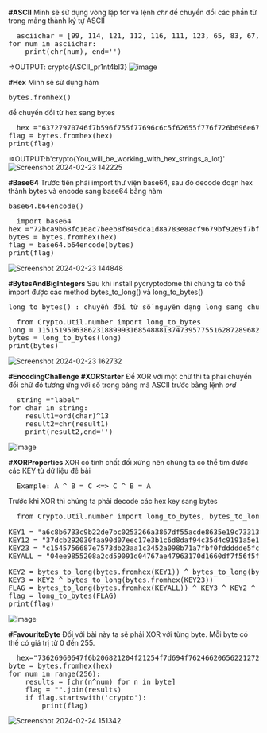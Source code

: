 **#ASCII**
Mình sẽ sử dụng vòng lặp for và lệnh _chr_ để chuyển đổi các phần tử trong mảng thành ký tự ASCII
<pre>
  asciichar = [99, 114, 121, 112, 116, 111, 123, 65, 83, 67, 73, 73, 95, 112, 114, 49, 110, 116, 52, 98, 108, 51, 125]
for num in asciichar:
    print(chr(num), end='')
</pre>

  =>OUTPUT: crypto{ASCII_pr1nt4bl3}
![image](https://github.com/hoahangsau/CryptohackChallenge/assets/153940762/6f29e1f9-67c2-43e5-a325-a45dcff3a985)

**#Hex**
Mình sẽ sử dụng hàm <pre>bytes.fromhex()</pre> để chuyển đổi từ hex sang bytes
<pre>
  hex ="63727970746f7b596f755f77696c6c5f62655f776f726b696e675f776974685f6865785f737472696e67735f615f6c6f747d"
flag = bytes.fromhex(hex)
print(flag)
</pre>
=>OUTPUT:b'crypto{You_will_be_working_with_hex_strings_a_lot}'
![Screenshot 2024-02-23 142225](https://github.com/hoahangsau/CryptohackChallenge/assets/153940762/4dc34072-d512-4ff8-b0dc-d73ee5f52032)

**#Base64**
Trước tiên phải import thư viện base64, sau đó decode đoạn hex thành bytes và encode sang base64 bằng hàm <pre>base64.b64encode()</pre>
<pre>
  import base64
hex ="72bca9b68fc16ac7beeb8f849dca1d8a783e8acf9679bf9269f7bf"
bytes = bytes.fromhex(hex)
flag = base64.b64encode(bytes)
print(flag)
</pre>
![Screenshot 2024-02-23 144848](https://github.com/hoahangsau/CryptohackChallenge/assets/153940762/f75f3306-e21e-4156-bf62-a269cc9e0775)

**#BytesAndBigIntegers**
Sau khi install pycryptodome thì chúng ta có thể import được các method bytes_to_long() và long_to_bytes()
<pre>long_to_bytes() : chuyển đổi từ số nguyên dạng long sang chuỗi bytes, còn bytes_to_long() thì ngược lại</pre>
<pre>
  from Crypto.Util.number import long_to_bytes
long = 11515195063862318899931685488813747395775516287289682636499965282714637259206269
bytes = long_to_bytes(long)
print(bytes)
</pre>
![Screenshot 2024-02-23 162732](https://github.com/hoahangsau/CryptohackChallenge/assets/153940762/567d8deb-d466-441d-9e7b-cdb5a793687d)

**#EncodingChallenge**
**#XORStarter**
Để XOR với một chữ thì ta phải chuyển đổi chữ đó tương ứng với số trong bảng mã ASCII trước bằng lệnh _ord_
<pre>
  string ="label"
for char in string:
    result1=ord(char)^13
    result2=chr(result1)
    print(result2,end='')
</pre>
![image](https://github.com/hoahangsau/CryptohackChallenge/assets/153940762/0c8ede1a-ad1a-452a-84c5-32847f926e72)

**#XORProperties**
XOR có tính chất đối xứng nên chúng ta có thể tìm được các KEY từ dữ liệu đề bài
<pre>
  Example: A ^ B = C <=> C ^ B = A
</pre>
Trước khi XOR thì chúng ta phải decode các hex key sang bytes
<pre>
  from Crypto.Util.number import long_to_bytes, bytes_to_long 

KEY1 = "a6c8b6733c9b22de7bc0253266a3867df55acde8635e19c73313"
KEY12 = "37dcb292030faa90d07eec17e3b1c6d8daf94c35d4c9191a5e1e"
KEY23 = "c1545756687e7573db23aa1c3452a098b71a7fbf0fddddde5fc1"
KEYALL = "04ee9855208a2cd59091d04767ae47963170d1660df7f56f5faf"

KEY2 = bytes_to_long(bytes.fromhex(KEY1)) ^ bytes_to_long(bytes.fromhex(KEY12))
KEY3 = KEY2 ^ bytes_to_long(bytes.fromhex(KEY23))
FLAG = bytes_to_long(bytes.fromhex(KEYALL)) ^ KEY3 ^ KEY2 ^ bytes_to_long(bytes.fromhex(KEY1))
flag = long_to_bytes(FLAG)
print(flag)
</pre>
![image](https://github.com/hoahangsau/CryptohackChallenge/assets/153940762/2e520d29-d70b-4947-835d-287a4471ca78)

**#FavouriteByte**
Đối với bài này ta sẽ phải XOR với từng byte. Mỗi byte có thể có giá trị từ 0 đến 255.
<Pre>
  hex="73626960647f6b206821204f21254f7d694f7624662065622127234f726927756d"
byte = bytes.fromhex(hex)
for num in range(256):   
    results = [chr(n^num) for n in byte]
    flag = "".join(results)   
    if flag.startswith('crypto'):
        print(flag)
</Pre>
![Screenshot 2024-02-24 151342](https://github.com/hoahangsau/CryptohackChallenge/assets/153940762/cbdecca9-18cd-4ab1-9cb3-6ecd1f127713)



